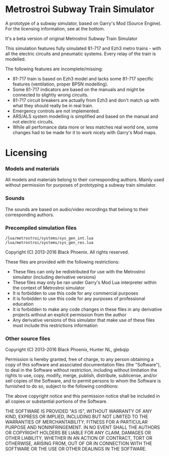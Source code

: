 Metrostroi Subway Train Simulator
================================================================================
A prototype of a subway simulator, based on Garry's Mod (Source Engine).
For the licensing information, see at the bottom.

It's a beta version of original Metrostroi Subway Train Simulator

This simulation features fully simulated 81-717 and Ezh3 metro trains - with all
the electric circuits and pneumatic systems. Every relay of the train is modelled.

The following features are incomplete/missing:

- 81-717 train is based on Ezh3 model and lacks some 81-717 specific features
(ventilation, proper BPSN modelling).
- Some 81-717 indicators are based on the manuals and might be connected
to slightly wrong circuits. 
- 81-717 circuit breakers are actually from Ezh3 and don't match up with
what they should really be in real train. 
- Emergency controls are not implemented.
- ARS/ALS system modelling is simplified and based on the manual and not electric circuits.
- While all perfomance data more or less matches real world one, some changes
had to be made for it to work nicely with Garry's Mod maps.


Licensing
================================================================================
### Models and materials
All models and materials belong to their corresponding authors. Mainly used without
permission for purposes of prototyping a subway train simulator.


### Sounds
The sounds are based on audio/video recordings that belong to their corresponding
authors.


### Precompiled simulation files
`/lua/metrostroi/systems/sys_gen_int.lua`
`/lua/metrostroi/systems/sys_gen_res.lua`

Copyright (C) 2013-2016 Black Phoenix. All rights reserved.

These files are provided with the following restrictions:

- These files can only be redistributed for use with the Metrostroi simulator (including derivative versions)
- These files may only be ran under Garry's Mod Lua interpreter within the context of Metrostroi simulator
- It is forbidden to use this code for any commercial purposes
- It is forbidden to use this code for any purposes of professional education
- It is forbidden to make any code changes in these files in any derivative projects without an explicit permission from the author
- Any derivative versions of this simulator that make use of these files must include this restrictions information


### Other source files

Copyright (C) 2013-2016 Black Phoenix, Hunter NL, glebqip

Permission is hereby granted, free of charge, to any person obtaining a copy of this software and associated documentation files (the "Software"), to deal in the Software without restriction, including without limitation the rights to use, copy, modify, merge, publish, distribute, sublicense, and/or sell copies of the Software, and to permit persons to whom the Software is furnished to do so, subject to the following conditions:

The above copyright notice and this permission notice shall be included in all copies or substantial portions of the Software.

THE SOFTWARE IS PROVIDED "AS IS", WITHOUT WARRANTY OF ANY KIND, EXPRESS OR IMPLIED, INCLUDING BUT NOT LIMITED TO THE WARRANTIES OF MERCHANTABILITY, FITNESS FOR A PARTICULAR PURPOSE AND NONINFRINGEMENT. IN NO EVENT SHALL THE AUTHORS OR COPYRIGHT HOLDERS BE LIABLE FOR ANY CLAIM, DAMAGES OR OTHER LIABILITY, WHETHER IN AN ACTION OF CONTRACT, TORT OR OTHERWISE, ARISING FROM, OUT OF OR IN CONNECTION WITH THE SOFTWARE OR THE USE OR OTHER DEALINGS IN THE SOFTWARE.
